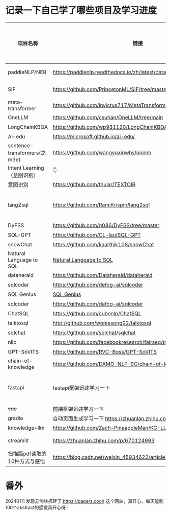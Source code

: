 # 记录一下自己学了哪些项目及学习进度

| 项目名称             | 链接                                                         | 学习进度(%) | 开始时间     | 是否还在学 |学习笔记链接|
|------------------|------------------------------------------------------------|---------|----------|-------|-------|
| paddleNLP/NER | https://paddlenlp.readthedocs.io/zh/latest/data_prepare/overview.html | 30 | 之前|  否 | 已经能自主训练实体、关系的抽取，其他相关功能和范式都有所了解|
| SIF              | https://github.com/PrincetonML/SIF/tree/master             | 100    | 20231205 | 是     |  内容已完成，任务效果不理想，仍需努力见：studylist/lunwenbiji/sif/ |
| meta-transformer | https://github.com/invictus717/MetaTransformer/tree/master | 1       | 20231205 | 是     |   |
| OneLLM           | https://github.com/csuhan/OneLLM/tree/main                 |  0      |  20231211| 是     |   |
| LongChainKBQA     | https://github.com/wp931120/LongChainKBQA/tree/main        |    0   | 20231221  | 是    | |
|  Ai-edu   |  https://microsoft.github.io/ai-edu/                                 |  0   | 20231221|  是     |   |
|   sentence-transformers(之m3e)   |   https://github.com/wangyuxinwhy/uniem    |     0    | 20231228   | 是   |   |
| Intent Learning（意图识别）  |    👇      | 0        |   20240112   |     否|  |
| 意图识别  |  https://github.com/thuiar/TEXTOIR  | 0        |   20240123   | 是|  |
|  lang2sql   |     https://github.com/RamiKrispin/lang2sql  |   100      | 20240115    |   是    | 通过prompt对数据库提问，做了一些提升和适应，去除了csv，直接访问数据库了 见studylist/projects/sql_twice/|
|   DyFSS        |https://github.com/q086/DyFSS/tree/master                |  0    | 20240116   |   否  | |
|   SQL-GPT    | https://github.com/CL-lau/SQL-GPT     |  0    | 20240118   |   是  | |
|   snowChat   | https://github.com/kaarthik108/snowChat             |  1    | 20240118   |   是  | |
|  Natural Language to SQL   |[Natural Language to SQL ](https://medium.com/dataherald/fine-tuning-gpt-3-5-turbo-for-natural-language-to-sql-4445c1d37f7c)             |  0    | 20240118   |   是  | |
|   dataherald        |https://github.com/Dataherald/dataherald               |  0    | 20240118   |   是  | |
|   sqlcoder        |https://github.com/defog-ai/sqlcoder        |  0    | 20240118   |   是  | |
|   SQL Genius   |[SQL Genius](https://sqlgenius.app/?continueFlag=061684c79f7db7318d778e88d5acfc6e)       |  0    | 20230118   |   是  | |
|   sqlcoder        |https://github.com/defog-ai/sqlcoder        |  0    | 20240118   |   是  | |
|   ChatSQL        |https://github.com/cubenlp/ChatSQL  |  0    | 20240118   |   是  | |
|   talktosql        |http://github.com/woniesong92/talktosql  |  0    | 20240118   |   是  | |
|   sqlchat        |https://github.com/sqlchat/sqlchat|  0    | 20240118   |   是  | |
|   nllb        |  https://github.com/facebookresearch/fairseq/tree/nllb|  0    | 20240124   |   是  | |
|   GPT-SoVITS |  https://github.com/RVC-Boss/GPT-SoVITS|  0    | 20240124   |   否  | |
|   chain-of-knowledge | https://github.com/DAMO-NLP-SG/chain-of-knowledge|  0    | 20240126   |  是 | |
|  fastapi | fastapi框架迅速学习一下 |  0    | 20240207   |  是 | 用于做项目后端，代码完全版本见:  studylist/projects/sql_twice/web位置，将原始的终端展示改为了网页展示|
|  ~~vue~~ | ~~前端框架迅速学习一下~~ |  ~~0~~    | ~~20240207~~   |  否 | ~~用于做项目前端~~|
| gradio | 自动页面生成学习一下 https://zhuanlan.zhihu.com/p/627099870 | 0 | 20240218| 否| 用于做功能展示|
| knowledge+llm | https://github.com/Zach-PineappleMan/KG-LLM-Papers | 0 | 20240305|  是| 用于探索与创新|
| streamlit | https://zhuanlan.zhihu.com/p/670124993 | 15 | 20240312| 是| 用于做功能展，见studylist/projects/streamlit_project|
| 扫描版pdf读取的10种方式与感悟 | https://blog.csdn.net/weixin_45934622/article/details/130845137 |100  | 用于获取文本数据| 否|见studylist/projects/streamlit_project |

# 番外

20240111 发现苏剑林搭建了:https://papers.cool/ 这个网站，真开心，每天能刷100个abstract的感觉真开心呀！
